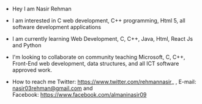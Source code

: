 - Hey I am Nasir Rehman


- I am interested in 
C web development,
C++ programming, 
Html 5,
all software development applications



- I am currently
learning Web Development,
C,
C++,
Java, Html,
React Js
and Python



- I'm looking to
collaborate on community 
teaching Microsoft,
C, C++,
Front-End web development, data structures,
and all ICT software approved work.



- How to reach me
Twitter: https://www.twitter.com/rehmannasir_  , 
E-mail: nasir03rehman@gmail.com  and   
Facebook: https://www.facebook.com/almaninasir09

